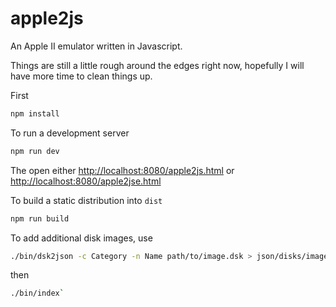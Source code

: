 apple2js
========

An Apple II emulator written in Javascript.

Things are still a little rough around the edges right now, hopefully I will have more time to clean things up.

First

```sh
npm install
```

To run a development server

```sh
npm run dev
```

The open either
[http://localhost:8080/apple2js.html](http://localhost:8080/apple2js.html) or
[http://localhost:8080/apple2jse.html](http://localhost:8080/apple2jse.html)

To build a static distribution into `dist`

```sh
npm run build
```

To add additional disk images, use

```sh
./bin/dsk2json -c Category -n Name path/to/image.dsk > json/disks/image.json
```

then

```sh
./bin/index`
```
